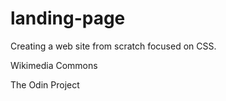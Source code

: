 # landing-page
Creating a web site from scratch focused on CSS.

Wikimedia Commons

The Odin Project
